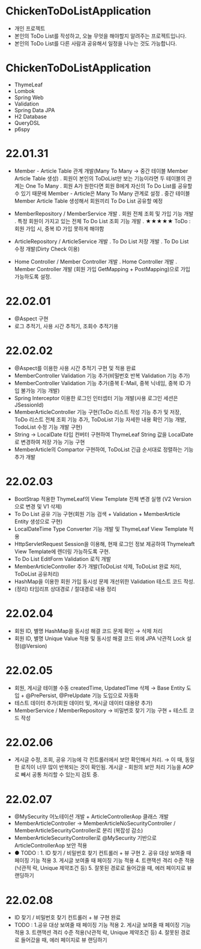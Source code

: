 # ChickenToDoListApplication
- 개인 프로젝트
- 본인의 ToDo List를 작성하고, 오늘 무엇을 해야할지 알려주는 프로젝트입니다.
- 본인의 ToDo List를 다른 사람과 공유해서 일정을 나누는 것도 가능합니다.  


# ChickenToDoListApplication
- ThymeLeaf
- Lombok
- Spring Web
- Validation
- Spring Data JPA
- H2 Database
- QueryDSL
- p6spy


# 22.01.31
- Member - Article Table 관계 개발(Many To Many → 중간 테이블 Member Article Table 생성)
. 회원이 본인의 ToDoList만 보는 기능이라면 두 테이블의 관계는 One To Many
. 회원 A가 원한다면 회원 B에게 자신의 To Do List를 공유할 수 있기 때문에 Member - Article은 Many To Many 관계로 설정
. 중간 테이블 Member Article Table 생성해서 회원끼리 To Do List 공유할 예정

- MemberRepository / MemberService 개발
. 회원 전체 조회 및 가입 기능 개발
. 특정 회원이 가지고 있는 전체 To Do List 조회 기능 개발
. ★★★★★ ToDo : 회원 가입 시, 중복 ID 가입 못하게 해야함 

- ArticleRepository / ArticleService 개발
. To Do List 저장 개발
. To Do List 수정 개발(Dirty Check 이용)

- Home Controller / Member Controller 개발
. Home Controller 개발
. Member Controller 개발 (회원 가입 GetMapping + PostMapping)으로 가입 가능하도록 설정. 


# 22.02.01
- @Aspect 구현
- 로그 추적기, 사용 시간 추적기, 조회수 추적기용 


# 22.02.02
- @Aspect를 이용한 사용 시간 추적기 구현 및 적용 완료
- MemberController Validation 기능 추가(비밀번호 반복 Validation 기능 추가) 
- MemberController Validation 기능 추가(중복 E-Mail, 중복 닉네임, 중복 ID 가입 불가능 기능 개발)
- Spring Interceptor 이용한 로그인 인터셉터 기능 개발(사용 로그인 세션은 JSessionId) 
- MemberArticleController 기능 구현(ToDo 리스트 작성 기능 추가 및 저장, ToDo 리스트 전체 조회 기능 추가, ToDoList 기능 자세한 내용 확인 기능 개발, TodoList 수정 기능 개발 구현)
- String → LocalDate 타입 컨버터 구현하여 ThymeLeaf String 값을 LocalDate로 변경하여 저장 가능 기능 구현
- MemberArticle의 Compartor 구현하여, ToDoList 긴급 순서대로 정렬하는 기능 추가 개발


# 22.02.03
- BootStrap 적용한 ThymeLeaf의 View Template 전체 변경 실행 (V2 Version으로 변경 및 V1 삭제)
- To Do List 공유 기능 구현(회원 기능 검색 + Validation + MemberArticle Entity 생성으로 구현)
- LocalDateTime Type Converter 기능 개발 및 ThymeLeaf View Template 적용
- HttpServletRequest Session을 이용해, 현재 로그인 정보 제공하여 Thymeleaft View Template에 렌더링 가능하도록 구현.
- To Do List EditForm Validation 로직 개발
- MemberArticleController 추가 개발(ToDoList 삭제, ToDoList 완료 처리, ToDoList 공유처리)
- HashMap을 이용한 회원 가입 동시성 문제 개선위한 Validation 테스트 코드 작성. 
- (정리) 타임리프 상대경로 / 절대경로 내용 정리

# 22.02.04
- 회원 ID, 별명 HashMap을 동시성 해결 코드 문제 확인 → 삭제 처리
- 회원 ID, 별명 Unique Value 적용 및 동시성 해결 코드 위에 JPA 낙관적 Lock 설정(@Version)

# 22.02.05
- 회원, 게시글 테이블 수동 createdTime, UpdatedTime 삭제 → Base Entity 도입 + @PrePersist, @PreUpdate 기능 도입으로 자동화
- 테스트 데이터 추가(회원 데이터 및, 게시글 데이터 대용량 추가)
- MemberService / MemberRepository → 비밀번호 찾기 기능 구현 + 테스트 코드 작성


# 22.02.06
- 게시글 수정, 조회, 공유 기능에 각 컨트롤러에서 보안 확인해서 처리.
→ 이 때, 동일한 로직이 너무 많이 반복되는 것이 확인됨. 게시글 - 회원의 보안 처리 기능을 AOP로 빼서 공통 처리할 수 있는지 검토 중. 

# 22.02.07
- @MySecurity 어노테이션 개발 + ArticleControllerAop 클래스 개발
- MemberArticleController → MemberArticleNoSecurityController / MemberArticleSecurityController로 분리 (복잡성 감소)
- MemberArticleSecurityController로 @MySecurity 기반으로 ArticleControllerAop 보안 적용
- ● TODO : 1. ID 찾기 / 비밀번호 찾기 컨트롤러 + 뷰 구현 2. 공유 대상 보여줄 때 페이징 기능 적용 3. 게시글 보여줄 때 페이징 기능 적용 4. 트랜잭션 격리 수준 적용(낙관적 락, Unique 제약조건 등) 5. 잘못된 경로로 들어갔을 때, 에러 페이지로 뷰 랜딩하기 

# 22.02.08
- ID 찾기 / 비밀번호 찾기 컨트롤러 + 뷰 구현 완료
- TODO : 1.공유 대상 보여줄 때 페이징 기능 적용 2. 게시글 보여줄 때 페이징 기능 적용 3. 트랜잭션 격리 수준 적용(낙관적 락, Unique 제약조건 등) 4. 잘못된 경로로 들어갔을 때, 에러 페이지로 뷰 랜딩하기
